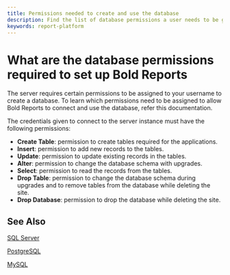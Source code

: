 ```yaml
---
title: Permissions needed to create and use the database
description: Find the list of database permissions a user needs to be granted in a database server to create and access for user detail or data store for Bold Reports Report Server.
keywords: report-platform 
---
```


# What are the database permissions required to set up Bold Reports

The server requires certain permissions to be assigned to your username to create a database. To learn which permissions need to be assigned to allow Bold Reports to connect and use the database, refer this documentation.

The credentials given to connect to the server instance must have the following permissions:

* **Create Table**: permission to create tables required for the applications.
* **Insert**: permission to add new records to the tables.
* **Update**: permission to update existing records in the tables.
* **Alter**: permission to change the database schema with upgrades.
* **Select**: permission to read the records from the tables.
* **Drop Table**: permission to change the database schema during upgrades and to remove tables from the database while deleting the site.
* **Drop Database**: permission to drop the database while deleting the site.

## See Also

[SQL Server](./../../application-startup/sql-configuration/)

[PostgreSQL](./../../application-startup/postgresql-configuration/)

[MySQL](./../../application-startup/mysql-configuration/)